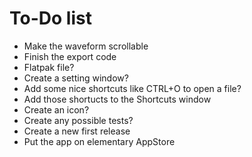 # To-Do list

- Make the waveform scrollable
- Finish the export code
- Flatpak file?
- Create a setting window?
- Add some nice shortcuts like CTRL+O to open a file?
- Add those shortucts to the Shortcuts window
- Create an icon?
- Create any possible tests?
- Create a new first release
- Put the app on elementary AppStore

